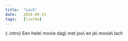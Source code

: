 ```yaml
---
title:  "Lach"
date:   2016-09-21
tags:   [liefde]
---
```


{:.intro}
Een hele\\
mooie dag\\
met jou\\
en je\\
mooie\\
lach
